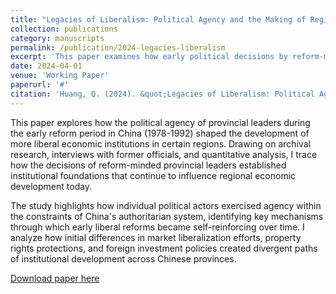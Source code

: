 ```yaml
---
title: "Legacies of Liberalism: Political Agency and the Making of Regional Economies in China"
collection: publications
category: manuscripts
permalink: /publication/2024-legacies-liberalism
excerpt: 'This paper examines how early political decisions by reform-minded provincial leaders in China shaped the development of more liberal economic institutions in certain regions.'
date: 2024-04-01
venue: 'Working Paper'
paperurl: '#'
citation: 'Huang, Q. (2024). &quot;Legacies of Liberalism: Political Agency and the Making of Regional Economies in China.&quot; <i>Working Paper</i>.'
---
```


This paper explores how the political agency of provincial leaders during the early reform period in China (1978-1992) shaped the development of more liberal economic institutions in certain regions. Drawing on archival research, interviews with former officials, and quantitative analysis, I trace how the decisions of reform-minded provincial leaders established institutional foundations that continue to influence regional economic development today.

The study highlights how individual political actors exercised agency within the constraints of China's authoritarian system, identifying key mechanisms through which early liberal reforms became self-reinforcing over time. I analyze how initial differences in market liberalization efforts, property rights protections, and foreign investment policies created divergent paths of institutional development across Chinese provinces.

[Download paper here](#) 